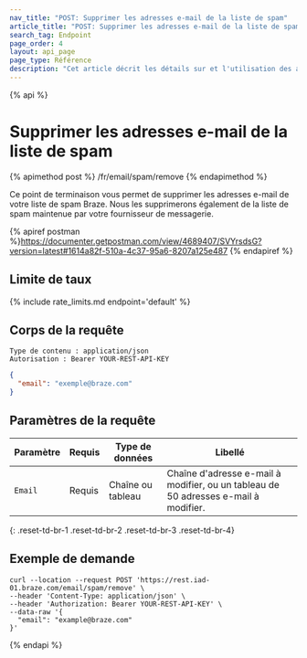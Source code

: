 ```yaml
---
nav_title: "POST: Supprimer les adresses e-mail de la liste de spam"
article_title: "POST: Supprimer les adresses e-mail de la liste de spam"
search_tag: Endpoint
page_order: 4
layout: api_page
page_type: Référence
description: "Cet article décrit les détails sur et l'utilisation des adresses e-mail de la liste de spam Braze."
---
```


{% api %}
# Supprimer les adresses e-mail de la liste de spam
{% apimethod post %}
/fr/email/spam/remove
{% endapimethod %}

Ce point de terminaison vous permet de supprimer les adresses e-mail de votre liste de spam Braze. Nous les supprimerons également de la liste de spam maintenue par votre fournisseur de messagerie.

{% apiref postman %}https://documenter.getpostman.com/view/4689407/SVYrsdsG?version=latest#1614a82f-510a-4c37-95a6-8207a125e487 {% endapiref %}

## Limite de taux

{% include rate_limits.md endpoint='default' %}

## Corps de la requête
```
Type de contenu : application/json
Autorisation : Bearer YOUR-REST-API-KEY
```

```json
{
  "email": "exemple@braze.com"
}
```

## Paramètres de la requête

| Paramètre | Requis | Type de données   | Libellé                                                                             |
| --------- | ------ | ----------------- | ----------------------------------------------------------------------------------- |
| `Email`   | Requis | Chaîne ou tableau | Chaîne d'adresse e-mail à modifier, ou un tableau de 50 adresses e-mail à modifier. |
{: .reset-td-br-1 .reset-td-br-2 .reset-td-br-3  .reset-td-br-4}

## Exemple de demande
```
curl --location --request POST 'https://rest.iad-01.braze.com/email/spam/remove' \
--header 'Content-Type: application/json' \
--header 'Authorization: Bearer YOUR-REST-API-KEY' \
--data-raw '{
  "email": "example@braze.com"
}'
```
{% endapi %}
